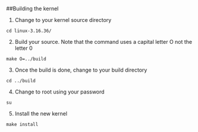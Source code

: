 ##Building the kernel
1. Change to your kernel source directory
```
cd linux-3.16.36/
```
2. Build your source. Note that the command uses a capital letter O not the letter 0
```
make O=../build
```
3. Once the build is done, change to your build directory
```
cd ../build
```
4. Change to root using your password
```
su
```
5. Install the new kernel
```
make install
```
